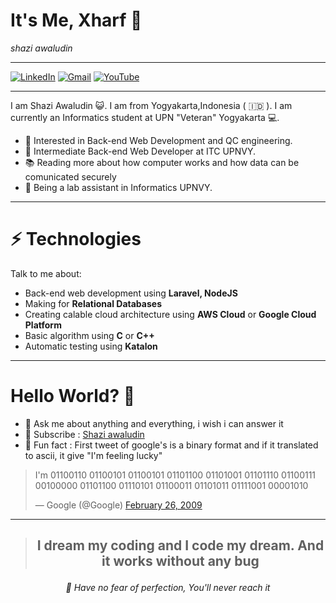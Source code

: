 # It's Me, Xharf 👋

_shazi awaludin_

---

[![LinkedIn](https://img.shields.io/badge/linkedin-%230077B5.svg?style=for-the-badge&logo=linkedin&logoColor=white&link=https://id.linkedin.com/in/shazi-awaludin-a7b90a191)](https://id.linkedin.com/in/shazi-awaludin-a7b90a191)
[![Gmail](https://img.shields.io/badge/Gmail-D14836?style=for-the-badge&logo=gmail&logoColor=white&link=mailto:123190123@student.upnyk.ac.id)](mailto:123190213@student.upnyk.ac.id)
[![YouTube](https://img.shields.io/badge/Shazi%20Awaludin-%23FF0000.svg?style=for-the-badge&logo=YouTube&logoColor=white&link=https://www.youtube.com/channel/UCYtjFW_nToIL2furg1gcwdg)](https://www.youtube.com/channel/UCYtjFW_nToIL2furg1gcwdg)

---

I am Shazi Awaludin 😺. I am from Yogyakarta,Indonesia ( 🇮🇩 ). I am currently an Informatics student at UPN "Veteran" Yogyakarta 💻.

- 🧐 Interested in Back-end Web Development and QC engineering.
- 💼 Intermediate Back-end Web Developer at ITC UPNVY.
- 📚 Reading more about how computer works and how data can be comunicated securely
- 👾 Being a lab assistant in Informatics UPNVY.

---

# ⚡ **Technologies**

Talk to me about:

- Back-end web development using **Laravel, NodeJS**
- Making for **Relational Databases**
- Creating calable cloud architecture using **AWS Cloud** or **Google Cloud Platform**
- Basic algorithm using **C** or **C++**
- Automatic testing using **Katalon**

---

# **Hello World? 🤨**

- 💬 Ask me about anything and everything, i wish i can answer it
- 🔔 Subscribe : [Shazi awaludin](https://www.youtube.com/channel/UCYtjFW_nToIL2furg1gcwdg)
- 🌱 Fun fact : First tweet of google's is a binary format and if it translated to ascii, it give "I'm feeling lucky"

> I'm 01100110 01100101 01100101 01101100 01101001 01101110 01100111 00100000 01101100 01110101 01100011 01101011 01111001 00001010
> 
> — Google (@Google) [February 26, 2009](https://twitter.com/Google/status/1251523388?ref_src=twsrc%5Etfw)

---

>## <p align="center">I dream my coding and I code my dream. And it works without any bug</p>

_<p align="center">🎯 Have no fear of perfection, You'll never reach it</p>_
